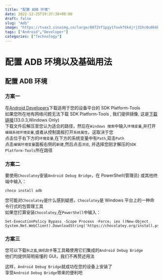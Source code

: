 ```yaml
---
title: "配置 ADB 环境"
date: 2022-12-25T19:37:38+08:00
draft: false
slug: "Adb"
image: "https://tvax3.sinaimg.cn/large/0072Vf1pgy1foxkf6k4jrj31hc0u0k6b.jpg"
tags: ["Android","Developer"]
categories: ["Technology"]
---
```

# 配置 ADB 环境以及基础用法
## 配置 ADB 环境
### 方案一
在[Android Developers](https://developer.android.google.cn/studio/releases/platform-tools?hl=zh-cn)下载适用于您的设备平台的 SDK Platform-Tools  
如果您所在地有网络问题无法下载 SDK Platform-Tools , 我们提供镜像, 这是[下载链接](https://mirror.nalanyinyun.ml/AliDrive/platform-tools_r33.0.3-windows.zip)(33.0.3,Windows Only)  
下载文件后解压至您认为适合的路径，然后在`Windows 搜索`中输入`环境变量`,并打开`编辑系统环境变量`,或者从控制面板打开`系统属性`，这取决于您  
点击位于右下方的`环境变量`,在下方的系统变量中有`Path`,双击`Path`  
点击`编辑环境变量`面板右侧的`新建`,然后点击`浏览`, 并选择您刚才解压的`SDK Platform-Tools`所在路径  
### 方案二
要使用`Chocolatey`安装`Android Debug Bridge`，在 PowerShell(管理员) 或其他终端中输入： 
```
choco install adb
```

您可能对`Chocolatey`是什么感到疑惑，`Chocolatey`是 Windows 平台上的一种命令行式的包管理工具  
如果您打算安装`Chocolatey`,在`PowerShell`中输入：
```
Set-ExecutionPolicy Bypass -Scope Process -Force; iex ((New-Object System.Net.WebClient).DownloadString('https://chocolatey.org/install.ps1'))
```

### 方案三
您可以下载`秋之盒`,`搞机助手`等工具箱使用它们集成的`Android Debug Bridge`  
他们均提供简明易懂的 GUI，我们不再赘述用法  

这样，`Android Debug Bridge`就成功在您的设备上安装了  
享受`Android Debug Bridge`带来的便利吧  

<meting-js server="netease" type="song" id="1460606295">